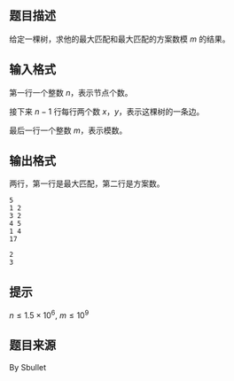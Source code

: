 ## 题目描述

给定一棵树，求他的最大匹配和最大匹配的方案数模 $m$ 的结果。

## 输入格式

第一行一个整数 $n$，表示节点个数。

接下来 $n - 1$ 行每行两个数 $x$，$y$，表示这棵树的一条边。

最后一行一个整数 $m$，表示模数。

## 输出格式

两行，第一行是最大匹配，第二行是方案数。

```input1
5
1 2
3 2
4 5
1 4
17
```
```output1
2
3
```

## 提示

$n \le 1.5 \times 10^6,~m \le 10^9$

## 题目来源

By Sbullet
